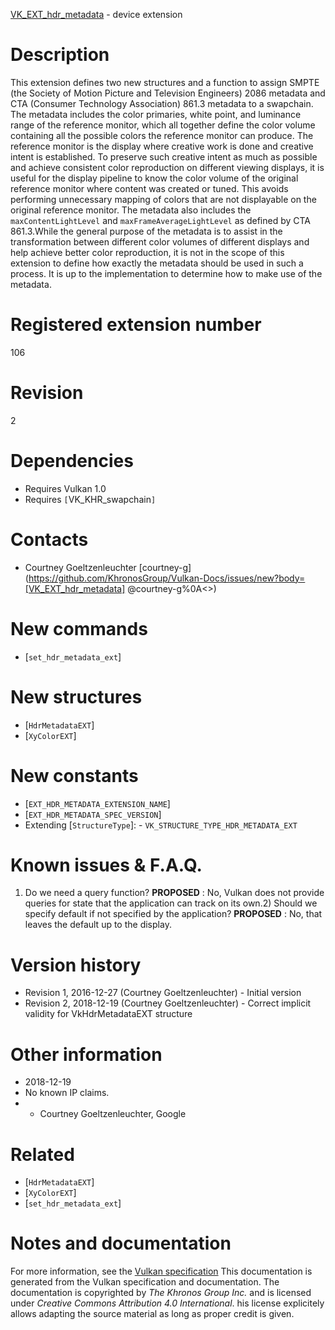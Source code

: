 [VK_EXT_hdr_metadata](https://www.khronos.org/registry/vulkan/specs/1.3-extensions/man/html/VK_EXT_hdr_metadata.html) - device extension

# Description
This extension defines two new structures and a function to assign SMPTE
(the Society of Motion Picture and Television Engineers) 2086 metadata and
CTA (Consumer Technology Association) 861.3 metadata to a swapchain.
The metadata includes the color primaries, white point, and luminance range
of the reference monitor, which all together define the color volume
containing all the possible colors the reference monitor can produce.
The reference monitor is the display where creative work is done and
creative intent is established.
To preserve such creative intent as much as possible and achieve consistent
color reproduction on different viewing displays, it is useful for the
display pipeline to know the color volume of the original reference monitor
where content was created or tuned.
This avoids performing unnecessary mapping of colors that are not
displayable on the original reference monitor.
The metadata also includes the `maxContentLightLevel` and
`maxFrameAverageLightLevel` as defined by CTA 861.3.While the general purpose of the metadata is to assist in the transformation
between different color volumes of different displays and help achieve
better color reproduction, it is not in the scope of this extension to
define how exactly the metadata should be used in such a process.
It is up to the implementation to determine how to make use of the metadata.

# Registered extension number
106

# Revision
2

# Dependencies
- Requires Vulkan 1.0
- Requires `[`VK_KHR_swapchain`]`

# Contacts
- Courtney Goeltzenleuchter [courtney-g](https://github.com/KhronosGroup/Vulkan-Docs/issues/new?body=[VK_EXT_hdr_metadata] @courtney-g%0A<<Here describe the issue or question you have about the VK_EXT_hdr_metadata extension>>)

# New commands
- [`set_hdr_metadata_ext`]

# New structures
- [`HdrMetadataEXT`]
- [`XyColorEXT`]

# New constants
- [`EXT_HDR_METADATA_EXTENSION_NAME`]
- [`EXT_HDR_METADATA_SPEC_VERSION`]
- Extending [`StructureType`]:  - `VK_STRUCTURE_TYPE_HDR_METADATA_EXT`

# Known issues & F.A.Q.
1) Do we need a query function? **PROPOSED** : No, Vulkan does not provide queries for state that the
application can track on its own.2) Should we specify default if not specified by the application? **PROPOSED** : No, that leaves the default up to the display.

# Version history
- Revision 1, 2016-12-27 (Courtney Goeltzenleuchter)  - Initial version 
- Revision 2, 2018-12-19 (Courtney Goeltzenleuchter)  - Correct implicit validity for VkHdrMetadataEXT structure

# Other information
* 2018-12-19
* No known IP claims.
*   - Courtney Goeltzenleuchter, Google

# Related
- [`HdrMetadataEXT`]
- [`XyColorEXT`]
- [`set_hdr_metadata_ext`]

# Notes and documentation
For more information, see the [Vulkan specification](https://www.khronos.org/registry/vulkan/specs/1.3-extensions/html/vkspec.html)
This documentation is generated from the Vulkan specification and documentation.
The documentation is copyrighted by *The Khronos Group Inc.* and is licensed under *Creative Commons Attribution 4.0 International*.
his license explicitely allows adapting the source material as long as proper credit is given.
        